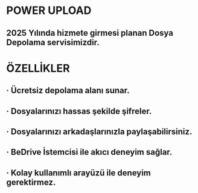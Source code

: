 # POWER UPLOAD

## 2025 Yılında hizmete girmesi planan Dosya Depolama servisimizdir.

# ÖZELLİKLER

## · Ücretsiz depolama alanı sunar.
## · Dosyalarınızı hassas şekilde şifreler.
## · Dosyalarınızı arkadaşlarınızla paylaşabilirsiniz.
## · BeDrive İstemcisi ile akıcı deneyim sağlar.
## · Kolay kullanımlı arayüzü ile deneyim gerektirmez.

